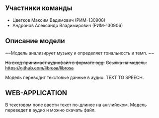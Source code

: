## Участники команды

* Цветков Максим Вадимович (РИМ-130908)
* Андронов Александр Владимирович (РИМ-130906)

## Описание модели

~~Модель анализирует музыку и определяет тональность и темп. ~~

~~На вход принимает аудиофайл в формате ogg.~~
~~Ссылка на модель: https://github.com/librosa/librosa~~

Модель переводит текстовые данные в аудио. TEXT TO SPEECH.

## WEB-APPLICATION

В текстовом поле ввести текст по-длинее на английском. Модель переведет в аудио и можно скачать файл.